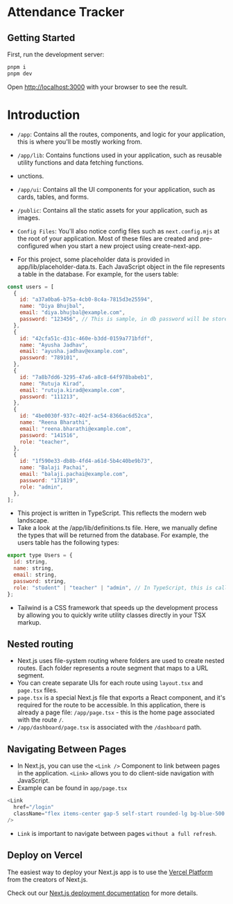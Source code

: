 # Attendance Tracker

## Getting Started

First, run the development server:

```bash
pnpm i
pnpm dev
```

Open [http://localhost:3000](http://localhost:3000) with your browser to see the result.

# Introduction

- `/app`: Contains all the routes, components, and logic for your application, this is where you'll be mostly working from.
- `/app/lib`: Contains functions used in your application, such as reusable utility functions and data fetching functions.
- unctions.
- `/app/ui`: Contains all the UI components for your application, such as cards, tables, and forms.
- `/public`: Contains all the static assets for your application, such as images.
- `Config Files`: You'll also notice config files such as `next.config.mjs` at the root of your application. Most of these files are created and pre-configured when you start a new project using create-next-app.

- For this project, some placeholder data is provided in app/lib/placeholder-data.ts. Each JavaScript object in the file represents a table in the database. For example, for the users table:

```javascript
const users = [
  {
    id: "a37a0ba6-b75a-4cb0-8c4a-7815d3e25594",
    name: "Diya Bhujbal",
    email: "diya.bhujbal@example.com",
    password: "123456", // This is sample, in db password will be stored after hashing it
  },
  {
    id: "42cfa51c-d31c-460e-b3dd-0159a771bfdf",
    name: "Ayusha Jadhav",
    email: "ayusha.jadhav@example.com",
    password: "789101",
  },
  {
    id: "7a8b7dd6-3295-47a6-a8c8-64f978babeb1",
    name: "Rutuja Kirad",
    email: "rutuja.kirad@example.com",
    password: "111213",
  },
  {
    id: "4be0030f-937c-402f-ac54-8366ac6d52ca",
    name: "Reena Bharathi",
    email: "reena.bharathi@example.com",
    password: "141516",
    role: "teacher",
  },
  {
    id: "1f590e33-db8b-4fd4-a61d-5b4c40be9b73",
    name: "Balaji Pachai",
    email: "balaji.pachai@example.com",
    password: "171819",
    role: "admin",
  },
];
```

- This project is written in TypeScript. This reflects the modern web landscape.
- Take a look at the /app/lib/definitions.ts file. Here, we manually define the types that will be returned from the database. For example, the users table has the following types:

```javascript
export type Users = {
  id: string,
  name: string,
  email: string,
  password: string,
  role: "student" | "teacher" | "admin", // In TypeScript, this is called a string union type.  It means that the "role" property can only be one of the three strings: 'student' or 'teacher' or 'admin'.
};
```

- Tailwind is a CSS framework that speeds up the development process by allowing you to quickly write utility classes directly in your TSX markup.

## Nested routing

- Next.js uses file-system routing where folders are used to create nested routes. Each folder represents a route segment that maps to a URL segment.
- You can create separate UIs for each route using `layout.tsx` and `page.tsx` files.
- `page.tsx` is a special Next.js file that exports a React component, and it's required for the route to be accessible. In this application, there is already a page file: `/app/page.tsx` - this is the home page associated with the route `/`.
- `/app/dashboard/page.tsx` is associated with the `/dashboard` path.

## Navigating Between Pages

- In Next.js, you can use the `<Link />` Component to link between pages in the application. `<Link>` allows you to do client-side navigation with JavaScript.
- Example can be found in `app/page.tsx`

```javascript
<Link
  href="/login"
  className="flex items-center gap-5 self-start rounded-lg bg-blue-500 px-6 py-3 text-sm font-medium text-white transition-colors hover:bg-blue-400 md:text-base"
/>
```

- `Link` is important to navigate between pages `without a full refresh`.

## Deploy on Vercel

The easiest way to deploy your Next.js app is to use the [Vercel Platform](https://vercel.com/new?utm_medium=default-template&filter=next.js&utm_source=create-next-app&utm_campaign=create-next-app-readme) from the creators of Next.js.

Check out our [Next.js deployment documentation](https://nextjs.org/docs/deployment) for more details.
